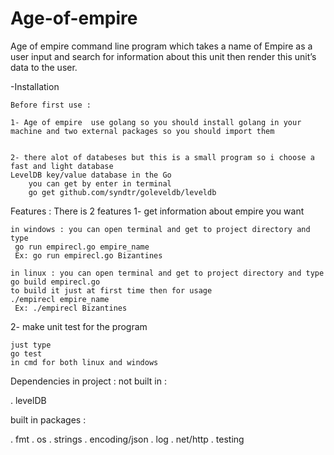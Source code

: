 # Age-of-empire
Age of empire command line program which takes a name of Empire as a user input 
and search for information about this unit then render this unit’s data to the user.

-Installation

	Before first use :

	1- Age of empire  use golang so you should install golang in your machine and two external packages so you should import them 
	

	2- there alot of databeses but this is a small program so i choose a fast and light database  
    LevelDB key/value database in the Go 
		you can get by enter in terminal 
		go get github.com/syndtr/goleveldb/leveldb

Features :
There is 2 features 
1- get information about empire you want

	in windows : you can open terminal and get to project directory and type 
	 go run empirecl.go empire_name 
     Ex: go run empirecl.go Bizantines
	
	in linux : you can open terminal and get to project directory and type 
	go build empirecl.go 
	to build it just at first time then for usage
	./empirecl empire_name 
     Ex: ./empirecl Bizantines

	
2- make unit test for the program

    just type 
    go test 
    in cmd for both linux and windows
    
Dependencies in project :
  not built in :
  
   . levelDB
   
  built in packages :
  
 
. fmt
. os
. strings
. encoding/json
. log
. net/http
. testing
